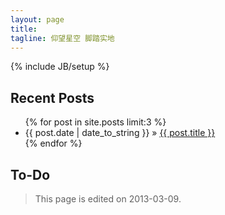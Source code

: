 ```yaml
---
layout: page
title: 
tagline: 仰望星空 脚踏实地
---
```

{% include JB/setup %}


## Recent Posts

<ul class="posts">
  <!--User limit to set the number of posts listed in the page-->
  {% for post in site.posts limit:3 %}
    <li><span>{{ post.date | date_to_string }}</span> &raquo; <a href="{{ BASE_PATH }}{{ post.url }}">{{ post.title }}</a></li>
  {% endfor %}
</ul>

## To-Do


>This page is edited on 2013-03-09.